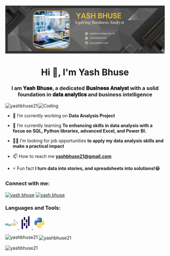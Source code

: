 ![MasterHead](https://github.com/YashBhuse21/YashBhuse21/blob/main/Banner.jpg)
<h1 align="center">Hi 👋, I'm Yash Bhuse</h1>
<h3 align="center">I am 𝐘𝐚𝐬𝐡 𝐁𝐡𝐮𝐬𝐞, a dedicated 𝐁𝐮𝐬𝐢𝐧𝐞𝐬𝐬 𝐀𝐧𝐚𝐥𝐲𝐬𝐭 with a solid foundation in 𝐝𝐚𝐭𝐚 𝐚𝐧𝐚𝐥𝐲𝐭𝐢𝐜𝐬 and business intelligence</h3>
<img align="right" alt="Coding" width="400" src="https://webtool.co/wp-content/uploads/2021/12/87986-data-analysis.gif">

<p align="left"> <img src="https://komarev.com/ghpvc/?username=yashbhuse21&label=Profile%20views&color=0e75b6&style=flat" alt="yashbhuse21" /> </p>

- 🔭 I’m currently working on **Data Analysis Project**

- 🌱 I’m currently learning **To enhancing skills in data analysis with a focus on SQL, Python libraries, advanced Excel, and Power BI.**

- 👨‍💻 I’m looking for job opportunities **to apply my data analysis skills and make a practical impact**

- 📫 How to reach me **yashbhuse21@gmail.com**

- ⚡ Fun fact **I turn data into stories, and spreadsheets into solutions!😃**

<h3 align="left">Connect with me:</h3>
<p align="left">
<a href="https://linkedin.com/in/yash bhuse" target="blank"><img align="center" src="https://raw.githubusercontent.com/rahuldkjain/github-profile-readme-generator/master/src/images/icons/Social/linked-in-alt.svg" alt="yash bhuse" height="30" width="40" /></a>
<a href="https://www.youtube.com/c/yash bhuse" target="blank"><img align="center" src="https://raw.githubusercontent.com/rahuldkjain/github-profile-readme-generator/master/src/images/icons/Social/youtube.svg" alt="yash bhuse" height="30" width="40" /></a>
</p>

<h3 align="left">Languages and Tools:</h3>
<p align="left"> <a href="https://www.mysql.com/" target="_blank" rel="noreferrer"> <img src="https://raw.githubusercontent.com/devicons/devicon/master/icons/mysql/mysql-original-wordmark.svg" alt="mysql" width="40" height="40"/> </a> <a href="https://pandas.pydata.org/" target="_blank" rel="noreferrer"> <img src="https://raw.githubusercontent.com/devicons/devicon/2ae2a900d2f041da66e950e4d48052658d850630/icons/pandas/pandas-original.svg" alt="pandas" width="40" height="40"/> </a> <a href="https://www.python.org" target="_blank" rel="noreferrer"> <img src="https://raw.githubusercontent.com/devicons/devicon/master/icons/python/python-original.svg" alt="python" width="40" height="40"/> </a> </p>

<p><img align="left" src="https://github-readme-stats.vercel.app/api/top-langs?username=yashbhuse21&show_icons=true&locale=en&layout=compact" alt="yashbhuse21" /></p>

<p>&nbsp;<img align="center" src="https://github-readme-stats.vercel.app/api?username=yashbhuse21&show_icons=true&locale=en" alt="yashbhuse21" /></p>

<p><img align="center" src="https://github-readme-streak-stats.herokuapp.com/?user=yashbhuse21&" alt="yashbhuse21" /></p>
